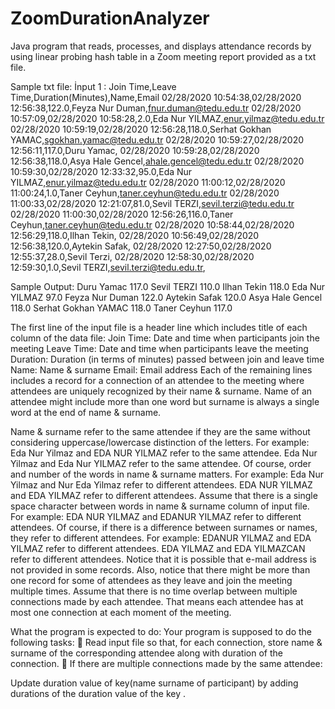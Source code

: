 # ZoomDurationAnalyzer
 Java program that reads, processes, and displays attendance records by using linear probing hash table in a Zoom meeting report provided as a txt file.

Sample txt file:
İnput 1 :
Join Time,Leave Time,Duration(Minutes),Name,Email
02/28/2020 10:54:38,02/28/2020 12:56:38,122.0,Feyza Nur Duman,fnur.duman@tedu.edu.tr
02/28/2020 10:57:09,02/28/2020 10:58:28,2.0,Eda Nur YILMAZ,enur.yilmaz@tedu.edu.tr
02/28/2020 10:59:19,02/28/2020 12:56:28,118.0,Serhat Gokhan YAMAC,sgokhan.yamac@tedu.edu.tr
02/28/2020 10:59:27,02/28/2020 12:56:11,117.0,Duru Yamac,
02/28/2020 10:59:28,02/28/2020 12:56:38,118.0,Asya Hale Gencel,ahale.gencel@tedu.edu.tr
02/28/2020 10:59:30,02/28/2020 12:33:32,95.0,Eda Nur YILMAZ,enur.yilmaz@tedu.edu.tr
02/28/2020 11:00:12,02/28/2020 11:00:24,1.0,Taner Ceyhun,taner.ceyhun@tedu.edu.tr
02/28/2020 11:00:33,02/28/2020 12:21:07,81.0,Sevil TERZI,sevil.terzi@tedu.edu.tr
02/28/2020 11:00:30,02/28/2020 12:56:26,116.0,Taner Ceyhun,taner.ceyhun@tedu.edu.tr
02/28/2020 10:58:44,02/28/2020 12:56:29,118.0,Ilhan Tekin,
02/28/2020 10:56:49,02/28/2020 12:56:38,120.0,Aytekin Safak,
02/28/2020 12:27:50,02/28/2020 12:55:37,28.0,Sevil Terzi,
02/28/2020 12:58:30,02/28/2020 12:59:30,1.0,Sevil TERZI,sevil.terzi@tedu.edu.tr,

Sample Output:
Duru Yamac 117.0
Sevil TERZI 110.0
Ilhan Tekin 118.0
Eda Nur YILMAZ 97.0
Feyza Nur Duman 122.0
Aytekin Safak 120.0
Asya Hale Gencel 118.0
Serhat Gokhan YAMAC 118.0
Taner Ceyhun 117.0


The first line of the input file is a header line which includes title of each column of the data file:
 Join Time: Date and time when participants join the meeting
 Leave Time: Date and time when participants leave the meeting
 Duration: Duration (in terms of minutes) passed between join and leave time
 Name: Name & surname
 Email: Email address
Each of the remaining lines includes a record for a connection of an attendee to the meeting where attendees are uniquely recognized by their name & surname. Name of an attendee might include more than one word but surname is always a single word at the end of name & surname. 

Name & surname refer to the same attendee if they are the same without considering uppercase/lowercase distinction of the letters. For example:
Eda Nur Yilmaz and EDA NUR YILMAZ refer to the same attendee.
Eda Nur Yilmaz and Eda Nur YILMAZ refer to the same attendee.
Of course, order and number of the words in name & surname matters. For example:
Eda Nur Yilmaz and Nur Eda Yilmaz refer to different attendees.
EDA NUR YILMAZ and EDA YILMAZ refer to different attendees.
Assume that there is a single space character between words in name & surname column of input file. For example:
EDA NUR YILMAZ and EDANUR YILMAZ refer to different attendees.
Of course, if there is a difference between surnames or names, they refer to different attendees. For example:
EDANUR YILMAZ and EDA YILMAZ refer to different attendees.
EDA YILMAZ and EDA YILMAZCAN refer to different attendees.
Notice that it is possible that e-mail address is not provided in some records.
Also, notice that there might be more than one record for some of attendees as they leave and join the meeting multiple times. Assume that there is no time overlap between multiple connections made by each attendee. That means each attendee has at most one connection at each moment of the meeting.

What the program is expected to do:
Your program is supposed to do the following tasks:
 Read input file so that, for each connection, store name & surname of the corresponding attendee along with duration of the connection.
 If there are multiple connections made by the same attendee:

Update duration value of key(name surname of participant) by adding durations of the duration value of the key .
